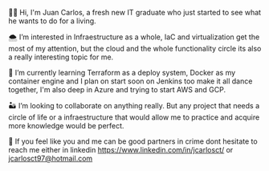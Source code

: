 👋😃 Hi, I'm Juan Carlos, a fresh new IT graduate who just started to see what he wants to do for a living.

🌨 I’m interested in Infraestructure as a whole, IaC and virtualization get the most of my attention, but the cloud and the whole functionality circle its also a really interesting topic for me.

🐳 I’m currently learning Terraform as a deploy system, Docker as my container engine and I plan on start soon on Jenkins too make it all dance together, I'm also deep in Azure and trying to start AWS and GCP.

 🏜 I’m looking to collaborate on anything really. But any project that needs a circle of life or a infraestructure that would allow me to practice and acquire more knowledge would be perfect.

📧 If you feel like you and me can be good partners in crime dont hesitate to reach me either in linkedin https://www.linkedin.com/in/jcarlosct/ or jcarlosct97@hotmail.com 





